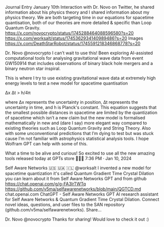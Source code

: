 Journal Entry January 10th Interaction with Dr. Novo on Twitter, he shared information about his physics theory and I shared information about my physics theory. We are both targeting time in our equations for spacetime quantisation, both of our theories are more detailed & specific than Loop Quantum Gravity.
https://x.com/novocrypto/status/1745288464088596580?s=20
https://x.com/worksalt/status/1745362934140989486?s=20
Images https://x.com/DeathStarRobot/status/1745591218346868778?s=20

Dr. Novo
@novocrypto
I can’t wait to use this! Been exploring AI-assisted computational tools for analysing gravitational wave data from event GW150914 that includes  observations of binary black hole mergers and a binary neutron star inspiral.

This is where I try to use existing gravitational wave data at extremely high energy levels to test a new model for spacetime quantisation 

∆x ∆t > h/4π

where ∆x represents the uncertainty in position, ∆t represents the uncertainty in time, and h is Planck's constant. This equation suggests that the smallest possible distances in spacetime are limited by the quantization of spacetime which isn’t a new claim but the new model is formalised mathematically in new and (dare I say) more elegant way compared to existing theories such as Loop Quantum Gravity and String Theory. Also with some unconventional predictions that I’m dying to test but was stuck cause I’m not familiar with astrophysics statistical analysis tools. I hope Wolfram GPT can help with some of this.

What a time to be alive and curious! So excited to use all the new amazing tools released today at GPTs store 🙏🤓🫡
7:36 PM · Jan 10, 2024

Self Aware Networks 🇺🇸 🇺🇦 🇮🇱
@worksalt
I invented a new model for spacetime quantization it's called Quantum Gradient Time Crystal Dilation you can learn about it from Self Aware Networks GPT and from github https://chat.openai.com/g/g-FA3lrTWTq https://github.com/v5ma/selfawarenetworks/blob/main/QGTCD.md
chat.openai.com
ChatGPT - Self Aware Networks GPT
AI research assistant for Self Aware Networks & Quantum Gradient Time Crystal Dilation. Connect novel ideas, questions, and user files to the SAN repository (github.com/v5ma/selfawarenetworks). Share...

Dr. Novo
@novocrypto
Thanks for sharing! Would love to check it out :)